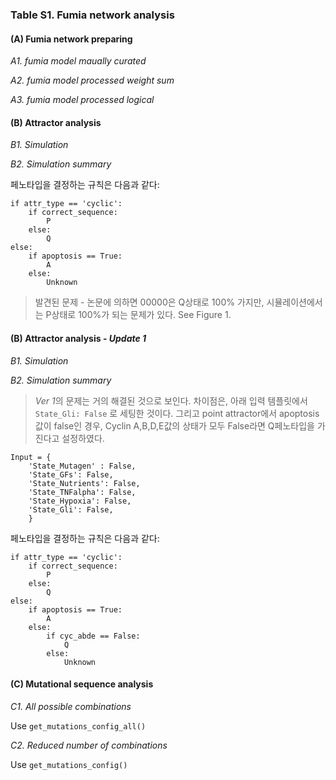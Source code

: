 ### Table S1. Fumia network analysis 

#### (A) Fumia network preparing

*A1. fumia model maually curated*

*A2. fumia model processed weight sum*

*A3. fumia model processed logical*

#### (B) Attractor analysis

*B1. Simulation*

*B2. Simulation summary*

페노타입을 결정하는 규칙은 다음과 같다: 

```
if attr_type == 'cyclic': 
    if correct_sequence: 
        P
    else: 
        Q
else:
    if apoptosis == True: 
        A
    else: 
        Unknown 
```

> 발견된 문제 - 논문에 의하면 00000은 Q상태로 100% 가지만, 시뮬레이션에서는 P상태로 100%가 되는 문제가 있다. See Figure 1. 


#### (B) Attractor analysis - *Update 1*

*B1. Simulation*

*B2. Simulation summary*

> *Ver 1*의 문제는 거의 해결된 것으로 보인다. 차이점은, 아래 입력 템플릿에서 `State_Gli: False` 로 세팅한 것이다. 그리고 point attractor에서 apoptosis 값이 false인 경우, Cyclin A,B,D,E값의 상태가 모두 False라면 Q페노타입을 가진다고 설정하였다.

```
Input = {
    'State_Mutagen' : False,
    'State_GFs': False,
    'State_Nutrients': False,
    'State_TNFalpha': False,
    'State_Hypoxia': False,
    'State_Gli': False,
    }
```

페노타입을 결정하는 규칙은 다음과 같다: 

```
if attr_type == 'cyclic': 
    if correct_sequence: 
        P
    else: 
        Q
else:
    if apoptosis == True: 
        A
    else: 
        if cyc_abde == False: 
            Q
        else: 
            Unknown 

```

#### (C) Mutational sequence analysis 

*C1. All possible combinations*

Use `get_mutations_config_all()` 

*C2. Reduced number of combinations*

Use `get_mutations_config()`












